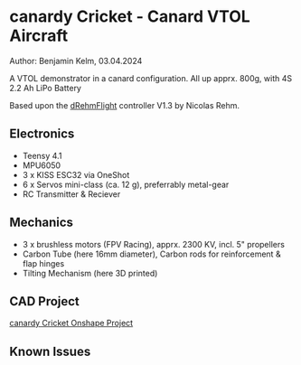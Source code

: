 # canardy Cricket - Canard VTOL Aircraft
Author: Benjamin Kelm, 03.04.2024

A VTOL demonstrator in a canard configuration.
All up apprx. 800g, with 4S 2.2 Ah LiPo Battery

Based upon the [dRehmFlight](https://github.com/nickrehm/dRehmFlight) controller V1.3 by Nicolas Rehm.

## Electronics
- Teensy 4.1
- MPU6050
- 3 x KISS ESC32 via OneShot
- 6 x Servos mini-class (ca. 12 g), preferrably metal-gear
- RC Transmitter & Reciever

## Mechanics
- 3 x brushless motors (FPV Racing), apprx. 2300 KV, incl. 5" propellers
- Carbon Tube (here 16mm diameter), Carbon rods for reinforcement & flap hinges
- Tilting Mechanism (here 3D printed)

## CAD Project
[canardy Cricket Onshape Project](https://cad.onshape.com/documents/c49ee44cffd383bab41d815f/w/c213a2c4295a4f779c173ce5/e/e1d0d3d6b650295896167aed?renderMode=0&uiState=660da457faabf8135c725aef)

## Known Issues


